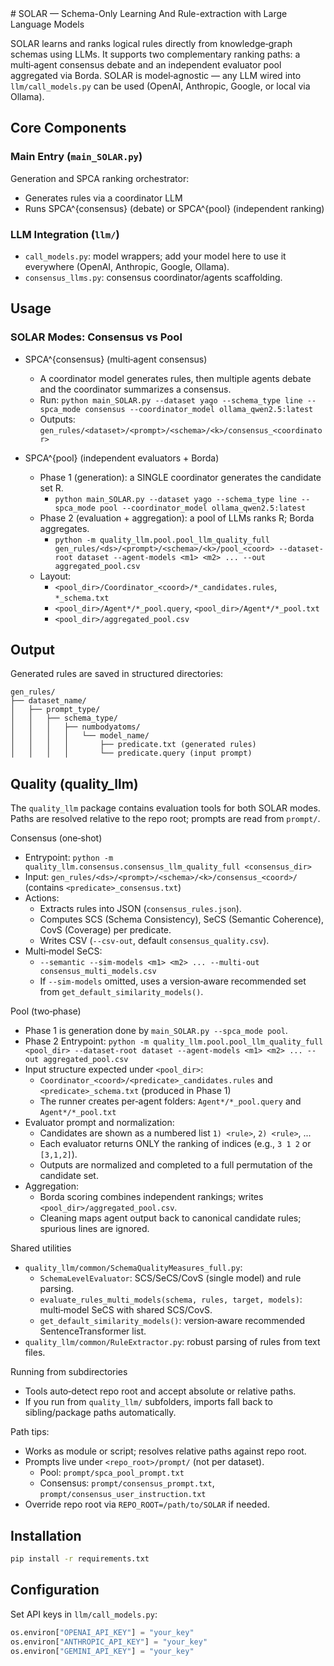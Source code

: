 <meta name="robots" content="noindex">
# SOLAR — Schema-Only Learning And Rule-extraction with Large Language Models

SOLAR learns and ranks logical rules directly from knowledge‑graph schemas using LLMs. It supports two complementary ranking paths: a multi‑agent consensus debate and an independent evaluator pool aggregated via Borda. SOLAR is model‑agnostic — any LLM wired into `llm/call_models.py` can be used (OpenAI, Anthropic, Google, or local via Ollama).

## Core Components

### Main Entry (`main_SOLAR.py`)
Generation and SPCA ranking orchestrator:
- Generates rules via a coordinator LLM
- Runs SPCA^{consensus} (debate) or SPCA^{pool} (independent ranking)

### LLM Integration (`llm/`)
- `call_models.py`: model wrappers; add your model here to use it everywhere (OpenAI, Anthropic, Google, Ollama).
- `consensus_llms.py`: consensus coordinator/agents scaffolding.

## Usage

### SOLAR Modes: Consensus vs Pool

- SPCA^{consensus} (multi‑agent consensus)
  - A coordinator model generates rules, then multiple agents debate and the coordinator summarizes a consensus.
  - Run: `python main_SOLAR.py --dataset yago --schema_type line --spca_mode consensus --coordinator_model ollama_qwen2.5:latest`
  - Outputs: `gen_rules/<dataset>/<prompt>/<schema>/<k>/consensus_<coordinator>`

- SPCA^{pool} (independent evaluators + Borda)
  - Phase 1 (generation): a SINGLE coordinator generates the candidate set R.
    - `python main_SOLAR.py --dataset yago --schema_type line --spca_mode pool --coordinator_model ollama_qwen2.5:latest`
  - Phase 2 (evaluation + aggregation): a pool of LLMs ranks R; Borda aggregates.
    - `python -m quality_llm.pool.pool_llm_quality_full gen_rules/<ds>/<prompt>/<schema>/<k>/pool_<coord> --dataset-root dataset --agent-models <m1> <m2> ... --out aggregated_pool.csv`
  - Layout:
    - `<pool_dir>/Coordinator_<coord>/*_candidates.rules`, `*_schema.txt`
    - `<pool_dir>/Agent*/*_pool.query`, `<pool_dir>/Agent*/*_pool.txt`
    - `<pool_dir>/aggregated_pool.csv`


## Output

Generated rules are saved in structured directories:
```
gen_rules/
├── dataset_name/
│   ├── prompt_type/
│   │   ├── schema_type/
│   │   │   ├── numbodyatoms/
│   │   │   │   └── model_name/
│   │   │   │       ├── predicate.txt (generated rules)
│   │   │   │       └── predicate.query (input prompt)
```

## Quality (quality_llm)

The `quality_llm` package contains evaluation tools for both SOLAR modes. Paths are resolved relative to the repo root; prompts are read from `prompt/`.

Consensus (one‑shot)
- Entrypoint: `python -m quality_llm.consensus.consensus_llm_quality_full <consensus_dir>`
- Input: `gen_rules/<ds>/<prompt>/<schema>/<k>/consensus_<coord>/` (contains `<predicate>_consensus.txt`)
- Actions:
  - Extracts rules into JSON (`consensus_rules.json`).
  - Computes SCS (Schema Consistency), SeCS (Semantic Coherence), CovS (Coverage) per predicate.
  - Writes CSV (`--csv-out`, default `consensus_quality.csv`).
- Multi‑model SeCS:
  - `--semantic --sim-models <m1> <m2> ... --multi-out consensus_multi_models.csv`
  - If `--sim-models` omitted, uses a version‑aware recommended set from `get_default_similarity_models()`.

Pool (two‑phase)
- Phase 1 is generation done by `main_SOLAR.py --spca_mode pool`.
- Phase 2 Entrypoint: `python -m quality_llm.pool.pool_llm_quality_full <pool_dir> --dataset-root dataset --agent-models <m1> <m2> ... --out aggregated_pool.csv`
- Input structure expected under `<pool_dir>`:
  - `Coordinator_<coord>/<predicate>_candidates.rules` and `<predicate>_schema.txt` (produced in Phase 1)
  - The runner creates per‑agent folders: `Agent*/*_pool.query` and `Agent*/*_pool.txt`
- Evaluator prompt and normalization:
  - Candidates are shown as a numbered list `1) <rule>`, `2) <rule>`, ...
  - Each evaluator returns ONLY the ranking of indices (e.g., `3 1 2` or `[3,1,2]`).
  - Outputs are normalized and completed to a full permutation of the candidate set.
- Aggregation:
  - Borda scoring combines independent rankings; writes `<pool_dir>/aggregated_pool.csv`.
  - Cleaning maps agent output back to canonical candidate rules; spurious lines are ignored.

Shared utilities
- `quality_llm/common/SchemaQualityMeasures_full.py`:
  - `SchemaLevelEvaluator`: SCS/SeCS/CovS (single model) and rule parsing.
  - `evaluate_rules_multi_models(schema, rules, target, models)`: multi‑model SeCS with shared SCS/CovS.
  - `get_default_similarity_models()`: version‑aware recommended SentenceTransformer list.
- `quality_llm/common/RuleExtractor.py`: robust parsing of rules from text files.

Running from subdirectories
- Tools auto‑detect repo root and accept absolute or relative paths.
- If you run from `quality_llm/` subfolders, imports fall back to sibling/package paths automatically.

Path tips:
- Works as module or script; resolves relative paths against repo root.
- Prompts live under `<repo_root>/prompt/` (not per dataset).
  - Pool: `prompt/spca_pool_prompt.txt`
  - Consensus: `prompt/consensus_prompt.txt`, `prompt/consensus_user_instruction.txt`
- Override repo root via `REPO_ROOT=/path/to/SOLAR` if needed.


## Installation

```bash
pip install -r requirements.txt
```

## Configuration

Set API keys in `llm/call_models.py`:
```python
os.environ["OPENAI_API_KEY"] = "your_key"
os.environ["ANTHROPIC_API_KEY"] = "your_key" 
os.environ["GEMINI_API_KEY"] = "your_key"
```
